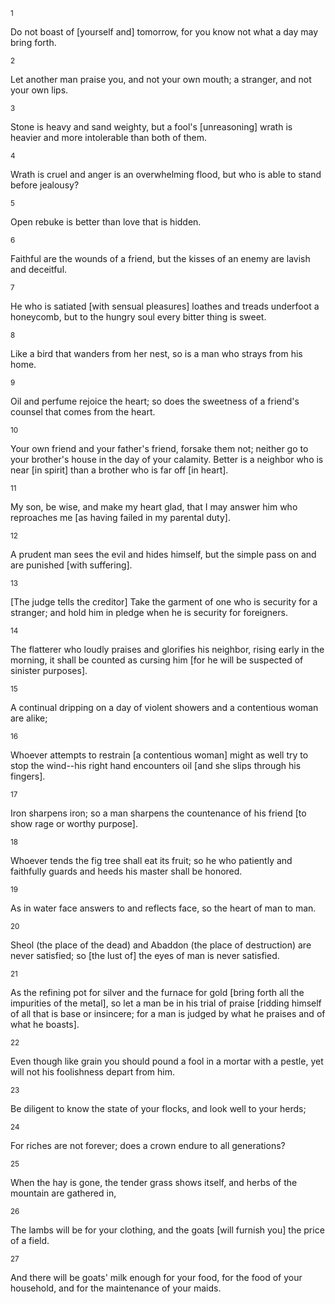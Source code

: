 <sup>1</sup> 

Do not boast of [yourself and] tomorrow, for you know not what a day may bring forth. 

<sup>2</sup> 

Let another man praise you, and not your own mouth; a stranger, and not your own lips. 

<sup>3</sup> 

Stone is heavy and sand weighty, but a fool's [unreasoning] wrath is heavier and more intolerable than both of them. 

<sup>4</sup> 

Wrath is cruel and anger is an overwhelming flood, but who is able to stand before jealousy? 

<sup>5</sup> 

Open rebuke is better than love that is hidden. 

<sup>6</sup> 

Faithful are the wounds of a friend, but the kisses of an enemy are lavish and deceitful. 

<sup>7</sup> 

He who is satiated [with sensual pleasures] loathes and treads underfoot a honeycomb, but to the hungry soul every bitter thing is sweet. 

<sup>8</sup> 

Like a bird that wanders from her nest, so is a man who strays from his home. 

<sup>9</sup> 

Oil and perfume rejoice the heart; so does the sweetness of a friend's counsel that comes from the heart. 

<sup>10</sup> 

Your own friend and your father's friend, forsake them not; neither go to your brother's house in the day of your calamity. Better is a neighbor who is near [in spirit] than a brother who is far off [in heart]. 

<sup>11</sup> 

My son, be wise, and make my heart glad, that I may answer him who reproaches me [as having failed in my parental duty]. 

<sup>12</sup> 

A prudent man sees the evil and hides himself, but the simple pass on and are punished [with suffering]. 

<sup>13</sup> 

[The judge tells the creditor] Take the garment of one who is security for a stranger; and hold him in pledge when he is security for foreigners. 

<sup>14</sup> 

The flatterer who loudly praises and glorifies his neighbor, rising early in the morning, it shall be counted as cursing him [for he will be suspected of sinister purposes]. 

<sup>15</sup> 

A continual dripping on a day of violent showers and a contentious woman are alike; 

<sup>16</sup> 

Whoever attempts to restrain [a contentious woman] might as well try to stop the wind--his right hand encounters oil [and she slips through his fingers]. 

<sup>17</sup> 

Iron sharpens iron; so a man sharpens the countenance of his friend [to show rage or worthy purpose]. 

<sup>18</sup> 

Whoever tends the fig tree shall eat its fruit; so he who patiently and faithfully guards and heeds his master shall be honored. 

<sup>19</sup> 

As in water face answers to and reflects face, so the heart of man to man. 

<sup>20</sup> 

Sheol (the place of the dead) and Abaddon (the place of destruction) are never satisfied; so [the lust of] the eyes of man is never satisfied. 

<sup>21</sup> 

As the refining pot for silver and the furnace for gold [bring forth all the impurities of the metal], so let a man be in his trial of praise [ridding himself of all that is base or insincere; for a man is judged by what he praises and of what he boasts]. 

<sup>22</sup> 

Even though like grain you should pound a fool in a mortar with a pestle, yet will not his foolishness depart from him. 

<sup>23</sup> 

Be diligent to know the state of your flocks, and look well to your herds; 

<sup>24</sup> 

For riches are not forever; does a crown endure to all generations? 

<sup>25</sup> 

When the hay is gone, the tender grass shows itself, and herbs of the mountain are gathered in, 

<sup>26</sup> 

The lambs will be for your clothing, and the goats [will furnish you] the price of a field. 

<sup>27</sup> 

And there will be goats' milk enough for your food, for the food of your household, and for the maintenance of your maids.
